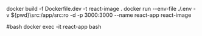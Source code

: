 docker build -f Dockerfile.dev -t react-image .
docker run --env-file ./.env -v ${pwd}\src:/app/src:ro -d -p 3000:3000 --name react-app react-image

#bash
docker exec -it react-app bash
